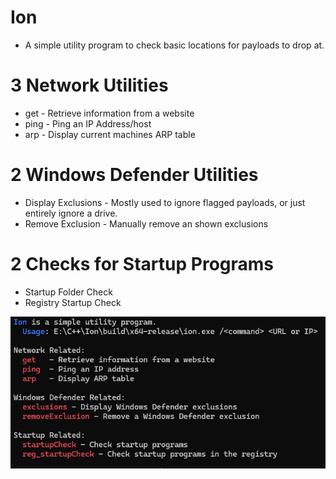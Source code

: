 # Ion
 - A simple utility program to check basic locations for payloads to drop at.

# 3 Network Utilities
 - get - Retrieve information from a website 
 - ping - Ping an IP Address/host
 - arp - Display current machines ARP table 

# 2 Windows Defender Utilities
 - Display Exclusions - Mostly used to ignore flagged payloads, or just entirely ignore a drive.
 - Remove Exclusion - Manually remove an shown exclusions

# 2 Checks for Startup Programs
 - Startup Folder Check 
 - Registry Startup Check

![alt text](gh/image.png)